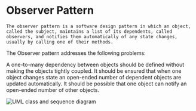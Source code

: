 # Observer Pattern

```The observer pattern is a software design pattern in which an object, called the subject, maintains a list of its dependents, called observers, and notifies them automatically of any state changes, usually by calling one of their methods.```

The Observer pattern addresses the following problems:

A one-to-many dependency between objects should be defined without making the objects tightly coupled.
It should be ensured that when one object changes state an open-ended number of dependent objects are updated automatically.
It should be possible that one object can notify an open-ended number of other objects.

![UML class and sequence diagram](<https://upload.wikimedia.org/wikipedia/commons/0/01/W3sDesign_Observer_Design_Pattern_UML.jpg>
"Observer")